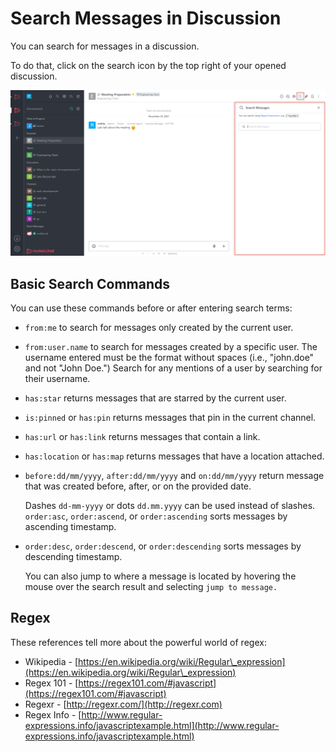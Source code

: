 # Search Messages in Discussion

You can search for messages in a discussion.&#x20;

To do that, click on the search icon by the top right of your opened discussion.

![](<../../../../../.gitbook/assets/image (661) (1) (1) (1) (1).png>)

## Basic Search Commands

You can use these commands before or after entering search terms:

* `from:me` to search for messages only created by the current user.
* `from:user.name` to search for messages created by a specific user. The username entered must be the format without spaces (i.e., "john.doe" and not "John Doe.") Search for any mentions of a user by searching for their username.
* `has:star` returns messages that are starred by the current user.
* `is:pinned` or `has:pin` returns messages that pin in the current channel.
* `has:url` or `has:link` returns messages that contain a link.
* `has:location` or `has:map` returns messages that have a location attached.
*   `before:dd/mm/yyyy`, `after:dd/mm/yyyy` and `on:dd/mm/yyyy` return message that was created before, after, or on the provided date.

    Dashes `dd-mm-yyyy` or dots `dd.mm.yyyy` can be used instead of slashes. `order:asc`, `order:ascend`, or `order:ascending` sorts messages by ascending timestamp.
*   `order:desc`, `order:descend`, or `order:descending` sorts messages by descending timestamp.

    You can also jump to where a message is located by hovering the mouse over the search result and selecting `jump to message.`

## Regex

These references tell more about the powerful world of regex:

* Wikipedia - [https://en.wikipedia.org/wiki/Regular\_expression](https://en.wikipedia.org/wiki/Regular\_expression)
* Regex 101 - [https://regex101.com/#javascript](https://regex101.com/#javascript)
* Regexr - [http://regexr.com/](http://regexr.com)
* Regex Info - [http://www.regular-expressions.info/javascriptexample.html](http://www.regular-expressions.info/javascriptexample.html)
